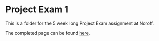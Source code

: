 # Project Exam 1
This is a folder for the 5 week long Project Exam assignment at Noroff. 

The completed page can be found [here](https://to.jaany.xyz/spxa).